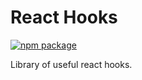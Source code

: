 # React Hooks

[![npm package](https://img.shields.io/npm/v/@js-toolkit/react-hooks.svg?style=flat-square)](https://www.npmjs.org/package/@js-toolkit/react-hooks)

Library of useful react hooks.

